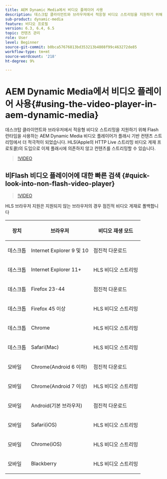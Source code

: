 ```yaml
---
title: AEM Dynamic Media에서 비디오 플레이어 사용
description: 데스크탑 클라이언트와 브라우저에서 적응형 비디오 스트리밍을 지원하기 위해 Flash 런타임을 사용하는 AEM Dynamic Media 비디오 플레이어가 플래시 기반 컨텐츠 스트리밍에서 더 적극적이 되었습니다. HLS(Apple의 HTTP Live 스트리밍 비디오 게재 프로토콜)의 도입으로 이제 플래시에 의존하지 않고 컨텐츠를 스트리밍할 수 있습니다.
sub-product: dynamic-media
feature: 비디오 프로필
version: 6.3, 6.4, 6.5
topic: 컨텐츠 관리
role: User
level: Beginner
source-git-commit: b0bca57676813bd353213b4808f99c463272de85
workflow-type: tm+mt
source-wordcount: '218'
ht-degree: 9%

---
```



# AEM Dynamic Media에서 비디오 플레이어 사용{#using-the-video-player-in-aem-dynamic-media}

데스크탑 클라이언트와 브라우저에서 적응형 비디오 스트리밍을 지원하기 위해 Flash 런타임을 사용하는 AEM Dynamic Media 비디오 플레이어가 플래시 기반 컨텐츠 스트리밍에서 더 적극적이 되었습니다. HLS(Apple의 HTTP Live 스트리밍 비디오 게재 프로토콜)의 도입으로 이제 플래시에 의존하지 않고 컨텐츠를 스트리밍할 수 있습니다.

>[!VIDEO](https://video.tv.adobe.com/v/16791/?quality=9&learn=on)

## 비Flash 비디오 플레이어에 대한 빠른 검색 {#quick-look-into-non-flash-video-player}

>[!VIDEO](https://video.tv.adobe.com/v/17429/?quality=9&learn=on)

HLS 브라우저 지원은 지원되지 않는 브라우저의 경우 점진적 비디오 게재로 폴백합니다

<table> 
 <thead> 
  <tr> 
   <th> <p>장치</p> </th>
   <th> <p>브라우저</p> </th>
   <th > <p>비디오 재생 모드</p> </th>
  </tr>
 </thead>
 <tbody>
  <tr> 
   <td> <p>데스크톱</p> </td>
   <td> <p>Internet Explorer 9 및 10</p> </td>
   <td> <p>점진적 다운로드</p> </td>
  </tr>
  <tr>
   <td> <p>데스크톱</p> </td>
   <td> <p>Internet Explorer 11+</p> </td>
   <td> <p>HLS 비디오 스트리밍</p> </td>
  </tr>
  <tr>
   <td> <p>데스크톱</p> </td>
   <td> <p>Firefox 23-44</p> </td>
   <td> <p>점진적 다운로드</p> </td>
  </tr>
  <tr> 
   <td> <p>데스크톱</p> </td>
   <td> <p>Firefox 45 이상</p> </td>
   <td> <p>HLS 비디오 스트리밍</p> </td>
  </tr>
  <tr> 
   <td> <p>데스크톱</p> </td>
   <td> <p>Chrome</p> </td>
   <td> <p>HLS 비디오 스트리밍</p> </td>
  </tr>
  <tr> 
   <td> <p>데스크톱</p> </td>
   <td> <p>Safari(Mac)</p> </td>
   <td> <p>HLS 비디오 스트리밍</p> </td>
  </tr>
  <tr> 
   <td> <p>모바일</p> </td>
   <td> <p>Chrome(Android 6 이하)</p> </td>
   <td> <p>점진적 다운로드</p> </td>
  </tr>
  <tr> 
   <td> <p>모바일</p> </td>
   <td> <p>Chrome(Android 7 이상)</p> </td>
   <td> <p>HLS 비디오 스트리밍</p> </td>
  </tr>
  <tr> 
   <td> <p>모바일</p> </td>
   <td> <p>Android(기본 브라우저)</p> </td>
   <td> <p>점진적 다운로드</p> </td>
  </tr>
  <tr> 
   <td> <p>모바일</p> </td>
   <td> <p>Safari(iOS)</p> </td>
   <td> <p>HLS 비디오 스트리밍</p> </td>
  </tr>
  <tr> 
   <td> <p>모바일</p> </td>
   <td> <p>Chrome(iOS)</p> </td>
   <td> <p>HLS 비디오 스트리밍</p> </td>
  </tr>
  <tr> 
   <td> <p>모바일</p> </td>
   <td> <p>Blackberry</p> </td>
   <td> <p>HLS 비디오 스트리밍</p> </td>
  </tr>
 </tbody>
</table>